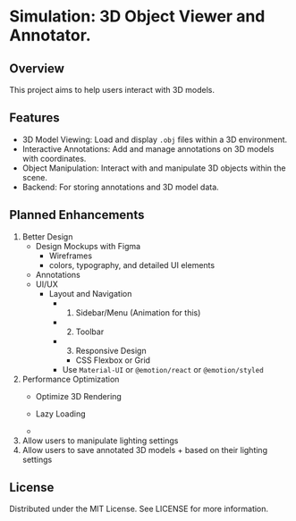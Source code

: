 # Simulation: 3D Object Viewer and Annotator. 

## Overview 
This project aims to help users interact with 3D models. 

## Features
- 3D Model Viewing: Load and display `.obj` files within a 3D environment.
- Interactive Annotations: Add and manage annotations on 3D models with coordinates.
- Object Manipulation: Interact with and manipulate 3D objects within the scene.
- Backend: For storing annotations and 3D model data. 

## Planned Enhancements
1. Better Design 
    - Design Mockups with Figma
        - Wireframes
        - colors, typography, and detailed UI elements 
    - Annotations
    - UI/UX
        - Layout and Navigation
            - 1. Sidebar/Menu (Animation for this)
            - 2. Toolbar
            - 3. Responsive Design 
                - CSS Flexbox or Grid 
            - Use `Material-UI` or `@emotion/react` or `@emotion/styled`
2. Performance Optimization
    - Optimize 3D Rendering
    - Lazy Loading 

    - 
3. Allow users to manipulate lighting settings 
4. Allow users to save annotated 3D models + based on their lighting settings 


## License
Distributed under the MIT License. See LICENSE for more information.



